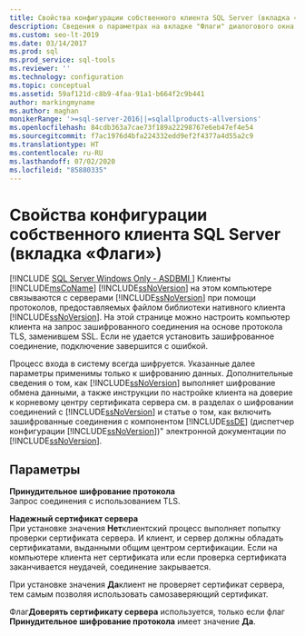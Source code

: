```yaml
---
title: Свойства конфигурации собственного клиента SQL Server (вкладка «Флаги»)
description: Сведения о параметрах на вкладке "Флаги" диалогового окна "Свойства конфигурации SQL Server Native Client".
ms.custom: seo-lt-2019
ms.date: 03/14/2017
ms.prod: sql
ms.prod_service: sql-tools
ms.reviewer: ''
ms.technology: configuration
ms.topic: conceptual
ms.assetid: 59af121d-c8b9-4faa-91a1-b664f2c9b441
author: markingmyname
ms.author: maghan
monikerRange: '>=sql-server-2016||=sqlallproducts-allversions'
ms.openlocfilehash: 84cdb363a7cae73f189a22298767e6eb47ef4e54
ms.sourcegitcommit: f7ac1976d4bfa224332edd9ef2f4377a4d55a2c9
ms.translationtype: HT
ms.contentlocale: ru-RU
ms.lasthandoff: 07/02/2020
ms.locfileid: "85880335"
---
```

# <a name="sql-server-native-client-configuration-properties-flags-tab"></a>Свойства конфигурации собственного клиента SQL Server (вкладка «Флаги»)
[!INCLUDE [SQL Server Windows Only - ASDBMI ](../../includes/applies-to-version/sql-windows-only-asdbmi.md)]
  Клиенты [!INCLUDE[msCoName](../../includes/msconame-md.md)] [!INCLUDE[ssNoVersion](../../includes/ssnoversion-md.md)] на этом компьютере связываются с серверами [!INCLUDE[ssNoVersion](../../includes/ssnoversion-md.md)] при помощи протоколов, предоставляемых файлом библиотеки нативного клиента [!INCLUDE[ssNoVersion](../../includes/ssnoversion-md.md)]. На этой странице можно настроить компьютер клиента на запрос зашифрованного соединения на основе протокола TLS, заменившем SSL. Если не удается установить зашифрованное соединение, подключение завершится с ошибкой.  
  
 Процесс входа в систему всегда шифруется. Указанные далее параметры применимы только к шифрованию данных. Дополнительные сведения о том, как [!INCLUDE[ssNoVersion](../../includes/ssnoversion-md.md)] выполняет шифрование обмена данными, а также инструкции по настройке клиента на доверие к корневому центру сертификата сервера см. в разделах о шифровании соединений с [!INCLUDE[ssNoVersion](../../includes/ssnoversion-md.md)] и статье о том, как включить зашифрованные соединения с компонентом [!INCLUDE[ssDE](../../includes/ssde-md.md)] (диспетчер конфигурации [!INCLUDE[ssNoVersion](../../includes/ssnoversion-md.md)])" электронной документации по [!INCLUDE[ssNoVersion](../../includes/ssnoversion-md.md)].  
  
## <a name="options"></a>Параметры  
 **Принудительное шифрование протокола**  
 Запрос соединения с использованием TLS.  
  
 **Надежный сертификат сервера**  
 При установке значения **Нет**клиентский процесс выполняет попытку проверки сертификата сервера. И клиент, и сервер должны обладать сертификатами, выданными общим центром сертификации. Если на компьютере клиента нет сертификата или если проверка сертификата заканчивается неудачей, соединение закрывается.  
  
 При установке значения **Да**клиент не проверяет сертификат сервера, тем самым позволяя использовать самозаверяющий сертификат.  
  
 Флаг**Доверять сертификату сервера** используется, только если флаг **Принудительное шифрование протокола** имеет значение **Да**.  
  
  
